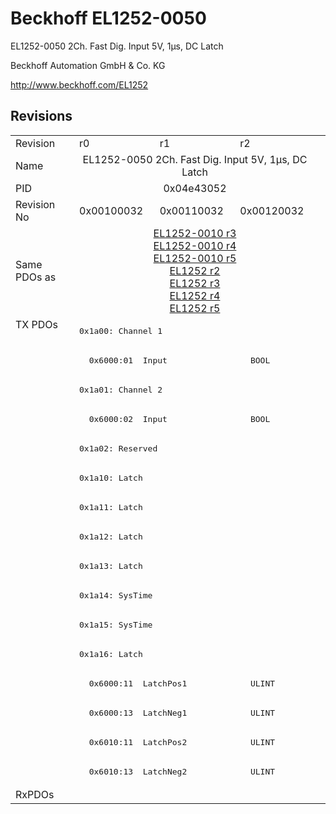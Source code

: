 # Beckhoff EL1252-0050

EL1252-0050 2Ch. Fast Dig. Input 5V, 1µs, DC Latch

Beckhoff Automation GmbH & Co. KG

http://www.beckhoff.com/EL1252

## Revisions
<table>
<tr>
<td>Revision</td>
<td>r0</td>
<td>r1</td>
<td>r2</td>
</tr>
<tr>
<td>Name</td>
<td colspan=3 align="center">EL1252-0050 2Ch. Fast Dig. Input 5V, 1µs, DC Latch</td>
</tr>
<tr>
<td>PID</td>
<td colspan=3 align="center">0x04e43052</td>
</tr>
<tr>
<td>Revision No</td>
<td>0x00100032</td>
<td>0x00110032</td>
<td>0x00120032</td>
</tr>
<tr>
<td>Same PDOs as</td>
<td colspan=3 align="center"><a href="EL1252-0010.md">EL1252-0010 r3</a><br/><a href="EL1252-0010.md">EL1252-0010 r4</a><br/><a href="EL1252-0010.md">EL1252-0010 r5</a><br/><a href="EL1252.md">EL1252 r2</a><br/><a href="EL1252.md">EL1252 r3</a><br/><a href="EL1252.md">EL1252 r4</a><br/><a href="EL1252.md">EL1252 r5</a></td>
</tr>
<tr>
<td rowspan=16 valign=top>TX PDOs</td>
<td colspan=3 align="left"><pre>0x1a00: Channel 1</pre></td>
<td></td>
</tr>
<tr>
<td colspan=3 align="left"><pre>  0x6000:01  Input                 BOOL</pre></td>
</tr>
<tr>
<td colspan=3 align="left"><pre>0x1a01: Channel 2</pre></td>
</tr>
<tr>
<td colspan=3 align="left"><pre>  0x6000:02  Input                 BOOL</pre></td>
</tr>
<tr>
<td colspan=3 align="left"><pre>0x1a02: Reserved</pre></td>
</tr>
<tr>
<td colspan=3 align="left"><pre>0x1a10: Latch</pre></td>
</tr>
<tr>
<td colspan=3 align="left"><pre>0x1a11: Latch</pre></td>
</tr>
<tr>
<td colspan=3 align="left"><pre>0x1a12: Latch</pre></td>
</tr>
<tr>
<td colspan=3 align="left"><pre>0x1a13: Latch</pre></td>
</tr>
<tr>
<td colspan=3 align="left"><pre>0x1a14: SysTime</pre></td>
</tr>
<tr>
<td colspan=3 align="left"><pre>0x1a15: SysTime</pre></td>
</tr>
<tr>
<td colspan=3 align="left"><pre>0x1a16: Latch</pre></td>
</tr>
<tr>
<td colspan=3 align="left"><pre>  0x6000:11  LatchPos1             ULINT</pre></td>
</tr>
<tr>
<td colspan=3 align="left"><pre>  0x6000:13  LatchNeg1             ULINT</pre></td>
</tr>
<tr>
<td colspan=3 align="left"><pre>  0x6010:11  LatchPos2             ULINT</pre></td>
</tr>
<tr>
<td colspan=3 align="left"><pre>  0x6010:13  LatchNeg2             ULINT</pre></td>
</tr>
<tr>
<td>RxPDOs</td>
<td colspan=3 align="left"></td>
</tr>
</table>
